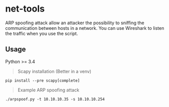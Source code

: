 # net-tools
ARP spoofing attack allow an attacker the possibility to sniffing the communication between hosts in a network. You can use Wireshark to listen the traffic when you use the script.

## Usage
Python >= 3.4
> Scapy installation (Better in a venv)

`pip install --pre scapy[complete]`

> Example ARP spoofing attack

`./arpspoof.py -t 10.10.10.35 -s 10.10.10.254`
